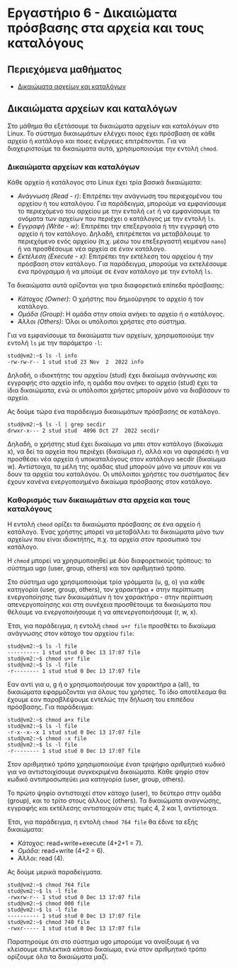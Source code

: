 # Εργαστήριο 6 - Δικαιώματα πρόσβασης στα αρχεία και τους καταλόγους

## Περιεχόμενα μαθήματος

- [Δικαιώματα αρχείων και καταλόγων](#δικαιώματα-αρχείων-και-καταλόγων)

## Δικαιώματα αρχείων και καταλόγων

Στο μάθημα θα εξετάσουμε τα δικαιώματα αρχείων και καταλόγων στο Linux. Το σύστημα δικαιωμάτων ελέγχει ποιος έχει πρόσβαση σε κάθε αρχείο ή κατάλογο και ποιες ενέργειες επιτρέπονται. Για να διαχειριστούμε τα δικαιώματα αυτά, χρησιμοποιούμε την εντολή `chmod`.

### Δικαιώματα αρχείων και καταλόγων
Κάθε αρχείο ή κατάλογος στο Linux έχει τρία βασικά δικαιώματα:

- *Ανάγνωση (Read - r)*: Επιτρέπει την ανάγνωση του περιεχομένου του αρχείου ή του καταλόγου. Για παράδειγμα, μπορούμε να εμφανίσουμε το περιεχόμενο του αρχείου με την εντολή `cat` ή να εμφανίσουμε τα ονόματα των αρχείων που περιέχει ο κατάλογος με την εντολή `ls`.
- *Εγγραφή (Write - w)*: Επιτρέπει την επεξεργασία ή την εγγραφή στο αρχείο ή τον κατάλογο. Δηλαδή, επιτρέπεται να μεταβάλουμε το περιεχόμενο ενός αρχείου (π.χ. μέσω του επεξεργαστή κειμένου `nano`) ή να προσθέσουμε νέα αρχεία σε έναν κατάλογο.
- *Εκτέλεση (Execute - x)*: Επιτρέπει την εκτέλεση του αρχείου ή την πρόσβαση στον κατάλογο. Για παράδειγμα, μπορούμε να εκτελέσουμε ένα πρόγραμμα ή να μπούμε σε έναν κατάλογο με την εντολή `ls`.

Τα δικαιώματα αυτά ορίζονται για τρια διαφορετικά επίπεδα πρόσβασης:

- *Κάτοχος (Owner)*: Ο χρήστης που δημιούργησε το αρχείο ή τον κατάλογο.
- *Ομάδα (Group)*: Η ομάδα στην οποία ανήκει το αρχείο ή ο κατάλογος.
- *Άλλοι (Others)*: Όλοι οι υπόλοιποι χρήστες στο σύστημα.

Για να εμφανίσουμε τα δικαιώματα των αρχείων, χρησιμοποιούμε την εντολή `ls` με την παράμετρο `-l`:

```console
stud@vm2:~$ ls -l info
-rw-rw-r-- 1 stud stud 23 Nov  2  2022 info
```

Δηλαδή, ο ιδιοκτήτης του αρχείου (stud) έχει δικαίωμα ανάγνωσης και εγγραφής στο αρχείο info, η ομάδα που ανήκει το αρχείο (stud) έχει τα ίδια δικαιώματα, ενώ οι υπόλοιποι χρήστες μπορούν μόνο να διαβάσουν το αρχείο.

Ας δούμε τώρα ένα παράδειγμα δικαιωμάτων πρόσβασης σε κατάλογο.

```console
stud@vm2:~$ ls -l | grep secdir
drwxr-x--- 2 stud stud  4096 Oct 27  2022 secdir
```

Δηλαδή, ο χρήστης stud έχει δικαίωμα να μπει στον κατάλογο (δικαίωμα x), να δεί τα αρχεία που περιέχει (δικαίωμα r), αλλά και να αφαιρέσει ή να προσθέσει νέα αρχεία ή υποκαταλόγους στον κατάλογο secdir (δικαίωμα w). Αντίστοιχα, τα μέλη της ομάδας stud μπορούν μόνο να μπουν και να δουν τα αρχεία του καταλόγου. Οι υπόλοιποι χρήστες του συστήματος δεν έχουν κανένα ενεργοποιημένο δικαίωμα πρόσβασης στον κατάλογο.

### Καθορισμός των δικαιωμάτων στα αρχεία και τους καταλόγους
Η εντολή `chmod` ορίζει τα δικαιώματα πρόσβασης σε ένα αρχείο ή κατάλογο. Ένας χρήστης μπορεί να μεταβάλλει τα δικαιώματα μόνο των αρχείων που είναι ιδιοκτήτης, π.χ. τα αρχεία στον προσωπικό του κατάλογο.

Η `chmod` μπορεί να χρησιμοποιηθεί με δύο διαφορετικούς τρόπους: το σύστημα ugo (user, group, others) και τον αριθμητικό τρόπο.

Στο σύστημα ugo χρησιμοποιούμε τρία γράμματα (u, g, o) για κάθε κατηγορία (user, group, others), τον χαρακτήρα + στην περίπτωση ενεργοποίησης των δικαιωμάτων ή τον χαρακτήρα - στην περίπτωση απενεργοποίησης και στη συνέχεια προσθέτουμε τα δικαιώματα που θέλουμε να ενεργοποιήσουμε ή να απενεργοποιήσουμε (r, w, x).

Έτσι, για παράδειγμα, η εντολή `chmod u+r file` προσθέτει το δικαίωμα ανάγνωσης στον κάτοχο του αρχείου `file`:

```console
stud@vm2:~$ ls -l file
---------- 1 stud stud 0 Dec 13 17:07 file
stud@vm2:~$ chmod u+r file
stud@vm2:~$ ls -l file
-r-------- 1 stud stud 0 Dec 13 17:07 file
```

Εαν αντί για u, g ή o χρησιμοποιήσουμε τον χαρακτήρα a (all), τα δικαιώματα εφαρμόζονται για όλους του χρήστες. Το ίδιο αποτέλεσμα θα έχουμε εαν παραβλέψουμε εντελώς την δήλωση του επιπέδου πρόσβασης. Για παράδειγμα:

```console
stud@vm2:~$ chmod a+x file
stud@vm2:~$ ls -l file
-r-x--x--x 1 stud stud 0 Dec 13 17:07 file
stud@vm2:~$ chmod -x file
stud@vm2:~$ ls -l file
-r-------- 1 stud stud 0 Dec 13 17:07 file
```

Στον αριθμητικό τρόπο χρησιμοποιούμε έναn τριψήφιο αριθμητικό κωδικό για να αντιστοιχίσουμε συγκεκριμένα δικαιώματα. Κάθε ψηφίο στον κωδικό αντιπροσωπεύει μια κατηγορία (user, group, others).

Το πρώτο ψηφίο αντιστοιχεί στον κάτοχο (user), το δεύτερο στην ομάδα (group), και το τρίτο στους άλλους (others). Τα δικαιώματα αναγνώσης, εγγραφής και εκτέλεσης αντιστοιχούν στις τιμές 4, 2 και 1, αντίστοιχα.

Έτσι, για παράδειγμα, η εντολή `chmod 764 file` θα έδινε τα εξής δικαιώματα:

- *Κάτοχος*: read+write+execute (4+2+1 = 7).
- *Ομάδα*: read+write (4+2 = 6).
- *Άλλοι*: read (4).

Ας δούμε μερικά παραδείγματα.

```console
stud@vm2:~$ chmod 764 file
stud@vm2:~$ ls -l file
-rwxrw-r-- 1 stud stud 0 Dec 13 17:07 file
stud@vm2:~$ chmod 000 file
stud@vm2:~$ ls -l file
---------- 1 stud stud 0 Dec 13 17:07 file
stud@vm2:~$ chmod 740 file
-rwxr----- 1 stud stud 0 Dec 13 17:07 file
```

Παρατηρούμε ότι στο σύστημα ugo μπορούμε να ανοίξουμε ή να κλείσουμε επιλεκτικά κάποιο δικαίωμα, ενώ στον αριθμητικό τρόπο ορίζουμε όλα τα δικαιώματα μαζί.
